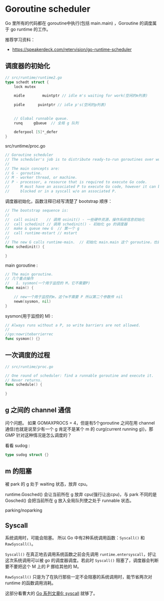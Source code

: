 # Goroutine scheduler  

Go 里所有的代码都在 goroutine中执行(包括 main.main) ，Goroutine 的调度属于 go runtime 的工作。  

推荐学习资料： 

* https://speakerdeck.com/retervision/go-runtime-scheduler   

## 调度器的初始化  


```go
// src/runtime/runtime2.go
type schedt struct {
    lock mutex
    
    midle        muintptr // idle m's waiting for work(空闲的m列表) 
    
    pidle      puintptr // idle p's(空闲的p列表)
    
    
    // Global runnable queue.
    runq     gQueue  // 全局 g 队列 
    
    deferpool [5]*_defer
}
``` 

src/runtime/proc.go


```go
// Goroutine scheduler
// The scheduler's job is to distribute ready-to-run goroutines over worker threads.
//
// The main concepts are:
// G - goroutine.
// M - worker thread, or machine.
// P - processor, a resource that is required to execute Go code.
//     M must have an associated P to execute Go code, however it can be
//     blocked or in a syscall w/o an associated P.
```
调度器初始化，函数注释已经写清楚了 bootstrap 顺序： 

```go
// The bootstrap sequence is:
//
//	call osinit    // 调用 osinit() - 一些硬件资源，操作系统信息初始化 
//	call schedinit // 调用 schedinit() - 初始化 go 的调度器
//	make & queue new G  // 第一个 g 
//	call runtime·mstart // mstart
//
// The new G calls runtime·main.  // 初始化 main.main 这个 goroutine，也就是主 goroutine  
func schedinit() {
	
}
```

main goroutine :  

```go
// The main goroutine.
// 几个重点操作 
//   1. sysmon(一个用于监控的 M，它不需要P)  
func main() {
	
    // new一个用于监控的m，这个m不需要 P 所以第二个参数传 nil 
    newm(sysmon, nil)
}
```

sysmon(用于监控的 M) : 

```go
// Always runs without a P, so write barriers are not allowed.
//
//go:nowritebarrierrec
func sysmon() {}
```

## 一次调度的过程 

```go
// src/runtime/proc.go  

// One round of scheduler: find a runnable goroutine and execute it.
// Never returns.
func schedule() {
	
}
```


## g 之间的 channel 通信 

问个问题。 如果 GOMAXPROCS = 4，但是有5个goroutine 之间在用 channel 通信(也就是说至少有一个 g 肯定不是某个 m 的 curg(current running g))，那 GMP 针对这种情况是怎么调度的？

看看 sudog :   
```go
type sudog struct {}
```

## m 的阻塞  

被 park 的 g 处于 waiting 状态，放弃 cpu。  

runtime.Gosched() 会让当前所在 g 放弃 cpu(强行让出cpu)，与 park 不同的是 Gosched() 会把当前所在 g 放入全局队列使之处于 runnable 状态。  

parking/noparking


## Syscall 

系统调用时，可能会阻塞。 所以 Go 中有2种系统调用函数：`Syscall()` 和 `RawSyscall()`。

`Syscall()` 在真正地去调用系统函数之前会先调用 `runtime.entersyscall`，好让这次系统调用可以被 go 的调度器调度。若此时 `Syscall()` 阻塞了，调度器会判断要不要把这个 M 上的 P 挪给其他的 M。

`RawSyscall()` 只是为了在执行那些一定不会阻塞的系统调用时，能节省两次对 runtime 的函数调用消耗。

这部分看曹大的 [Go 系列文章6: syscall](https://xargin.com/syscall/) 就够了。 